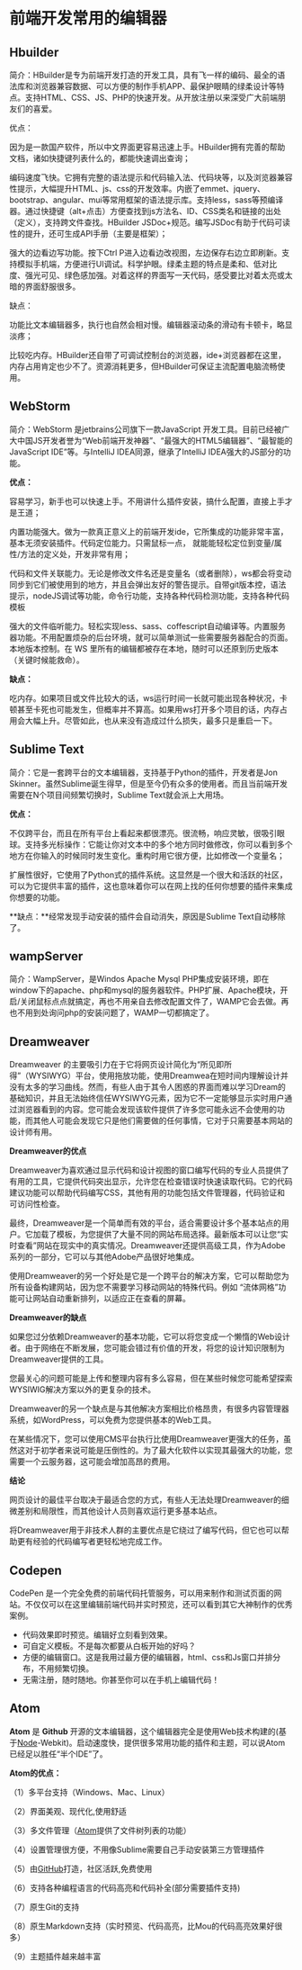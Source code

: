 # 前端开发常用的编辑器

##  Hbuilder

简介：HBuilder是专为前端开发打造的开发工具，具有飞一样的编码、最全的语法库和浏览器兼容数据、可以方便的制作手机APP、最保护眼睛的绿柔设计等特点。支持HTML、CSS、JS、PHP的快速开发。从开放注册以来深受广大前端朋友们的喜爱。

优点：

因为是一款国产软件，所以中文界面更容易迅速上手。HBuilder拥有完善的帮助文档，诸如快捷键列表什么的，都能快速调出查询；

编码速度飞快。它拥有完整的语法提示和代码输入法、代码块等，以及浏览器兼容性提示，大幅提升HTML、js、css的开发效率。内嵌了emmet、jquery、bootstrap、angular、mui等常用框架的语法提示库。支持less，sass等预编译器。通过快捷键（alt+点击）方便查找到js方法名、ID、CSS类名和链接的出处（定义），支持跨文件查找。HBuilder JSDoc+规范。编写JSDoc有助于代码可读性的提升，还可生成API手册（主要是框架）；

强大的边看边写功能。按下Ctrl P进入边看边改视图，左边保存右边立即刷新。支持模拟手机端，方便进行UI调试。科学护眼。绿柔主题的特点是柔和、低对比度、强光可见、绿色感加强。对着这样的界面写一天代码，感受要比对着太亮或太暗的界面舒服很多。

缺点：

功能比文本编辑器多，执行也自然会相对慢。编辑器滚动条的滑动有卡顿卡，略显淡疼；

比较吃内存。HBuilder还自带了可调试控制台的浏览器，ide+浏览器都在这里，内存占用肯定也少不了。资源消耗更多，但HBuilder可保证主流配置电脑流畅使用。

## WebStorm 

简介：WebStorm 是jetbrains公司旗下一款JavaScript 开发工具。目前已经被广大中国JS开发者誉为“Web前端开发神器”、“最强大的HTML5编辑器”、“最智能的JavaScript IDE”等。与IntelliJ IDEA同源，继承了IntelliJ IDEA强大的JS部分的功能。

**优点：**

容易学习，新手也可以快速上手。不用讲什么插件安装，搞什么配置，直接上手才是王道；

内置功能强大。做为一款真正意义上的前端开发ide，它所集成的功能非常丰富，基本无须安装插件。代码定位能力。只需鼠标一点， 就能能轻松定位到变量/属性/方法的定义处，开发非常有用；

代码和文件关联能力。无论是修改文件名还是变量名（或者删除），ws都会将变动同步到它们被使用到的地方，并且会弹出友好的警告提示。自带git版本控，语法提示，nodeJS调试等功能，命令行功能，支持各种代码检测功能，支持各种代码模板

强大的文件临听能力。轻松实现less、sass、coffescript自动编译等。内置服务器功能。不用配置烦杂的后台环境，就可以简单测试一些需要服务器配合的页面。本地版本控制。在 WS 里所有的编辑都被存在本地，随时可以还原到历史版本（关键时候能救命）。

**缺点：**

吃内存。如果项目或文件比较大的话，ws运行时间一长就可能出现各种状况，卡顿甚至卡死也可能发生，但概率并不算高。如果用ws打开多个项目的话，内存占用会大幅上升。尽管如此，也从来没有造成过什么损失，最多只是重启一下。

##  Sublime Text

简介：它是一套跨平台的文本编辑器，支持基于Python的插件，开发者是Jon Skinner。虽然Sublime诞生得早，但是至今仍有众多的使用者。而且当前端开发需要在N个项目间频繁切换时，Sublime Text就会派上大用场。

**优点：**

不仅跨平台，而且在所有平台上看起来都很漂亮。很流畅，响应灵敏，很吸引眼球。支持多光标操作：它能让你对文本中的多个地方同时做修改，你可以看到多个地方在你输入的时候同时发生变化。重构时用它很方便，比如修改一个变量名；

扩展性很好，它使用了Python式的插件系统。这显然是一个很大和活跃的社区，可以为它提供丰富的插件，这也意味着你可以在网上找的任何你想要的插件来集成你想要的功能。

**缺点：**经常发现手动安装的插件会自动消失，原因是Sublime Text自动移除了。

## wampServer 

简介：WampServer，是Windos Apache Mysql PHP集成安装环境，即在window下的apache、php和mysql的服务器软件。PHP扩展、Apache模块，开启/关闭鼠标点点就搞定，再也不用亲自去修改配置文件了，WAMP它会去做。再也不用到处询问php的安装问题了，WAMP一切都搞定了。

##  Dreamweaver

  Dreamweaver 的主要吸引力在于它将网页设计简化为“所见即所得”（WYSIWYG）平台，使用拖放功能，使用Dreamwea在短时间内理解设计并没有太多的学习曲线。然而，有些人由于其令人困惑的界面而难以学习Dream的基础知识，并且无法始终信任WYSIWYG元素，因为它不一定能够显示实时用户通过浏览器看到的内容。您可能会发现该软件提供了许多您可能永远不会使用的功能，而其他人可能会发现它只是他们需要做的任何事情，它对于只需要基本网站的设计师有用。

**Dreamweaver的优点**

Dreamweaver为喜欢通过显示代码和设计视图的窗口编写代码的专业人员提供了有用的工具，它提供代码突出显示，允许您在检查错误时快速读取代码。它的代码建议功能可以帮助代码编写CSS，其他有用的功能包括文件管理器，代码验证和可访问性检查。

最终，Dreamweaver是一个简单而有效的平台，适合需要设计多个基本站点的用户。它加载了模板，为您提供了大量不同的网站布局选择。最新版本可以让您“实时查看”网站在现实中的真实情况。Dreamweaver还提供高级工具，作为Adobe系列的一部分，它可以与其他Adobe产品很好地集成。

使用Dreamweaver的另一个好处是它是一个跨平台的解决方案，它可以帮助您为所有设备构建网站，因为您不需要学习移动网站的特殊代码。例如 “流体网格”功能可让网站自动重新排列，以适应正在查看的屏幕。

**Dreamweaver的缺点**

如果您过分依赖Dreamweaver的基本功能，它可以将您变成一个懒惰的Web设计者。由于网络在不断发展，您可能会错过有价值的开发，将您的设计知识限制为Dreamweaver提供的工具。

您最关心的问题可能是上传和整理内容有多么容易，但在某些时候您可能希望探索WYSIWIG解决方案以外的更复杂的技术。

Dreamweaver的另一个缺点是与其他解决方案相比价格昂贵，有很多内容管理器系统，如WordPress，可以免费为您提供基本的Web工具。

在某些情况下，您可以使用CMS平台执行比使用Dreamweaver更强大的任务，虽然这对于初学者来说可能是压倒性的。为了最大化软件以实现其最强大的功能，您需要一个云服务器，这可能会增加高昂的费用。

**结论**

网页设计的最佳平台取决于最适合您的方式，有些人无法处理Dreamweaver的细微差别和局限性，而其他设计人员则喜欢运行更多基本站点。

将Dreamweaver用于非技术人群的主要优点是它绕过了编写代码，但它也可以帮助更有经验的代码编写者更轻松地完成工作。



##  Codepen

 CodePen 是一个完全免费的前端代码托管服务，可以用来制作和测试页面的网站。不仅仅可以在这里编辑前端代码并实时预览，还可以看到其它大神制作的优秀案例。

- 代码效果即时预览。编辑好立刻看到效果。
- 可自定义模板。不是每次都要从白板开始的好吗？
- 方便的编辑窗口。这是我用过最方便的编辑器，html、css和Js窗口并排分布，不用频繁切换。
- 无需注册，随时随地。你甚至你可以在手机上编辑代码！

##  Atom

**Atom** 是 **Github** 开源的文本编辑器，这个编辑器完全是使用Web技术构建的(基于[Node](https://so.csdn.net/so/search?q=Node&spm=1001.2101.3001.7020)-Webkit)。启动速度快，提供很多常用功能的插件和主题，可以说Atom已经足以胜任“半个IDE”了。

**Atom的优点：**

（1）多平台支持（Windows、Mac、Linux）

（2）界面美观、现代化,使用舒适

（3）多文件管理（[Atom](https://so.csdn.net/so/search?q=Atom&spm=1001.2101.3001.7020)提供了文件树列表的功能）

（4）设置管理很方便，不用像Sublime需要自己手动安装第三方管理插件

（5）由[GitHub](https://so.csdn.net/so/search?q=GitHub&spm=1001.2101.3001.7020)打造，社区活跃,免费使用

（6）支持各种编程语言的代码高亮和代码补全(部分需要插件支持)

（7）原生Git的支持

（8）原生Markdown支持（实时预览、代码高亮，比Mou的代码高亮效果好很多）

（9）主题插件越来越丰富

